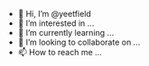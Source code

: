 - 👋 Hi, I’m @yeetfield
- 👀 I’m interested in ...
- 🌱 I’m currently learning ...
- 💞️ I’m looking to collaborate on ...
- 📫 How to reach me ...

<!---
yeetfield/yeetfield is a ✨ special ✨ repository because its `README.md` (this file) appears on your GitHub profile.
You can click the Preview link to take a look at your changes.
--->
